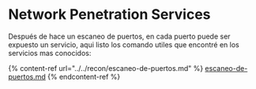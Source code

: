 # Network Penetration Services

Después de hace un escaneo de puertos, en cada puerto puede ser expuesto un servicio, aqui listo los comando utiles que encontré en los servicios mas conocidos:

{% content-ref url="../../recon/escaneo-de-puertos.md" %}
[escaneo-de-puertos.md](../../recon/escaneo-de-puertos.md)
{% endcontent-ref %}
